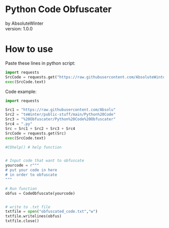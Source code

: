 # **Python Code Obfuscater**
by AbsoluteWinter  
version: 1.0.0


# **How to use**

Paste these lines in python script:
```python
import requests
SrcCode = requests.get("https://raw.githubusercontent.com/AbsoluteWinter/public-stuff/main/Python%20Code%20Obfuscater/Python%20Code%20Obfuscater.py")
exec(SrcCode.text)
```

Code example:
```python
import requests

Src1 = "https://raw.githubusercontent.com/Absolu"
Src2 = "teWinter/public-stuff/main/Python%20Code"
Src3 = "%20Obfuscater/Python%20Code%20Obfuscater"
Src4 = ".py"
Src = Src1 + Src2 + Src3 + Src4
SrcCode = requests.get(Src)
exec(SrcCode.text)

#COhelp() # help function


# Input code that want to obfuscate
yourcode = r"""
# put your code in here
# in order to obfuscate
"""

# Run function
obfus = CodeObfuscate(yourcode)


# write to .txt file
txtfile = open("obfuscated_code.txt","w")
txtfile.writelines(obfus)
txtfile.close()
```
